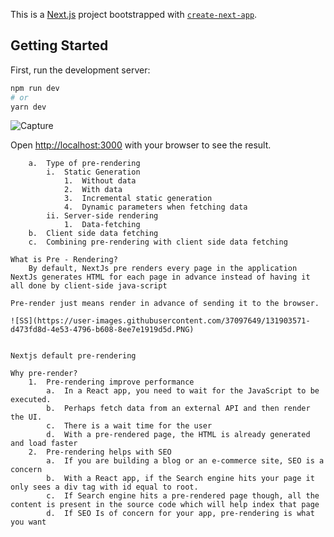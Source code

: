 This is a [Next.js](https://nextjs.org/) project bootstrapped with [`create-next-app`](https://github.com/vercel/next.js/tree/canary/packages/create-next-app).

## Getting Started

First, run the development server:

```bash
npm run dev
# or
yarn dev
```

![Capture](https://user-images.githubusercontent.com/37097649/131910097-5cbea31b-75be-4d0b-a178-839fef956da3.PNG)

Open [http://localhost:3000](http://localhost:3000) with your browser to see the result.

```Pre-rendering & Data Fetching Intro
    a.	Type of pre-rendering
        i.	Static Generation
            1.	Without data
            2.	With data
            3.	Incremental static generation
            4.	Dynamic parameters when fetching data
        ii.	Server-side rendering
            1.	Data-fetching
    b.	Client side data fetching
    c.	Combining pre-rendering with client side data fetching

What is Pre - Rendering?
	By default, NextJs pre renders every page in the application
NextJs generates HTML for each page in advance instead of having it all done by client-side java-script
 
Pre-render just means render in advance of sending it to the browser.

![SS](https://user-images.githubusercontent.com/37097649/131903571-d473fd8d-4e53-4796-b608-8ee7e1919d5d.PNG)


Nextjs default pre-rendering

Why pre-render?
    1.	Pre-rendering improve performance
        a.	In a React app, you need to wait for the JavaScript to be executed.
        b.	Perhaps fetch data from an external API and then render the UI.
        c.	There is a wait time for the user
        d.	With a pre-rendered page, the HTML is already generated and load faster
    2.	Pre-rendering helps with SEO
        a.	If you are building a blog or an e-commerce site, SEO is a concern
        b.	With a React app, if the Search engine hits your page it only sees a div tag with id equal to root.
        c.	If Search engine hits a pre-rendered page though, all the content is present in the source code which will help index that page
        d.	If SEO Is of concern for your app, pre-rendering is what you want
```
